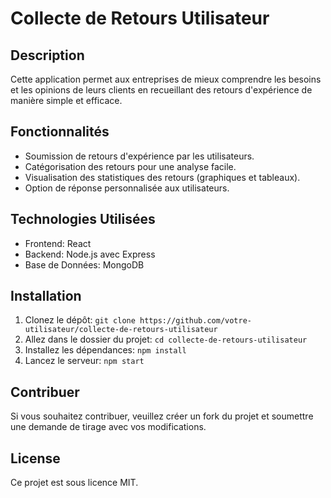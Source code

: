 # Collecte de Retours Utilisateur

## Description
Cette application permet aux entreprises de mieux comprendre les besoins et les opinions de leurs clients en recueillant des retours d'expérience de manière simple et efficace.

## Fonctionnalités
- Soumission de retours d'expérience par les utilisateurs.
- Catégorisation des retours pour une analyse facile.
- Visualisation des statistiques des retours (graphiques et tableaux).
- Option de réponse personnalisée aux utilisateurs.

## Technologies Utilisées
- Frontend: React
- Backend: Node.js avec Express
- Base de Données: MongoDB

## Installation
1. Clonez le dépôt: `git clone https://github.com/votre-utilisateur/collecte-de-retours-utilisateur`
2. Allez dans le dossier du projet: `cd collecte-de-retours-utilisateur`
3. Installez les dépendances: `npm install`
4. Lancez le serveur: `npm start`

## Contribuer
Si vous souhaitez contribuer, veuillez créer un fork du projet et soumettre une demande de tirage avec vos modifications.

## License
Ce projet est sous licence MIT.